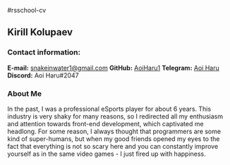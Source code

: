 #rsschool-cv
## Kirill Kolupaev
### Contact information:
**E-mail:** snakeinwater1@gmail.com
**GitHub:** [AoiHaru1](https://github.com/AoiHaru1)
**Telegram:** [Aoi Haru](@AoiHaru1)
**Discord:** Aoi Haru#2047

### About Me
In the past, I was a professional eSports player for about 6 years. This industry is very shaky for many reasons, so I redirected all my enthusiasm and attention towards front-end development, which captivated me headlong. For some reason, I always thought that programmers are some kind of super-humans, but when my good friends opened my eyes to the fact that everything is not so scary here and you can constantly improve yourself as in the same video games - I just fired up with happiness.

